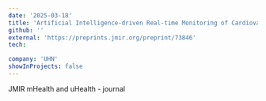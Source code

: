 ```yaml
---
date: '2025-03-18'
title: 'Artificial Intelligence-driven Real-time Monitoring of Cardiovascular Conditions with Wearable Devices: A Scoping Review'
github: ''
external: 'https://preprints.jmir.org/preprint/73846'
tech:

company: 'UHN'
showInProjects: false
---
```


JMIR mHealth and uHealth - journal

